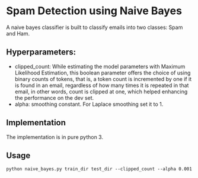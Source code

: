 # Spam Detection using Naive Bayes
A naive bayes classifier is built to classify emails into two classes: Spam and Ham.

## Hyperparameters:
- clipped_count: While estimating the model parameters with Maximum Likelihood Estimation, this boolean parameter offers
the choice of using binary counts of tokens, that is, a token count is incremented by one if it is found in an email,
regardless of how many times it is repeated in that email, in other words, count is clipped at one, which helped enhancing the
performance on the dev set.
- alpha: smoothing constant. For Laplace smoothing set it to 1.
 
## Implementation
The implementation is in pure python 3.

## Usage
`python naive_bayes.py train_dir test_dir --clipped_count --alpha 0.001`
